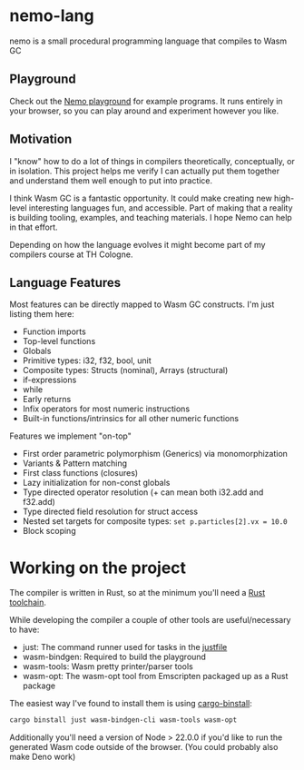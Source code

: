 # nemo-lang

nemo is a small procedural programming language that compiles to Wasm GC

## Playground

Check out the [Nemo playground] for example programs.
It runs entirely in your browser, so you can play around and experiment however you like.

## Motivation

I "know" how to do a lot of things in compilers theoretically, conceptually, or in isolation.
This project helps me verify I can actually put them together and understand them well enough to put into practice.

I think Wasm GC is a fantastic opportunity.
It could make creating new high-level interesting languages fun, and accessible.
Part of making that a reality is building tooling, examples, and teaching materials.
I hope Nemo can help in that effort.

Depending on how the language evolves it might become part of my compilers course at TH Cologne.

## Language Features

Most features can be directly mapped to Wasm GC constructs. I'm just listing them here:

- Function imports
- Top-level functions
- Globals
- Primitive types: i32, f32, bool, unit
- Composite types: Structs (nominal), Arrays (structural)
- if-expressions
- while
- Early returns
- Infix operators for most numeric instructions
- Built-in functions/intrinsics for all other numeric functions

Features we implement "on-top"

- First order parametric polymorphism (Generics) via monomorphization
- Variants & Pattern matching
- First class functions (closures)
- Lazy initialization for non-const globals
- Type directed operator resolution (+ can mean both i32.add and f32.add)
- Type directed field resolution for struct access
- Nested set targets for composite types: `set p.particles[2].vx = 10.0`
- Block scoping

# Working on the project

The compiler is written in Rust, so at the minimum you'll need a [Rust toolchain].

While developing the compiler a couple of other tools are useful/necessary to have:
- just: The command runner used for tasks in the [justfile]
- wasm-bindgen: Required to build the playground
- wasm-tools: Wasm pretty printer/parser tools
- wasm-opt: The wasm-opt tool from Emscripten packaged up as a Rust package

The easiest way I've found to install them is using [cargo-binstall]:
```sh
cargo binstall just wasm-bindgen-cli wasm-tools wasm-opt
```

Additionally you'll need a version of Node > 22.0.0 if you'd like to run the generated Wasm code outside of the browser. (You could probably also make Deno work)

[Nemo playground]: https://kritzcreek.github.io/nemo-lang
[Rust toolchain]: https://rustup.rs
[cargo-binstall]: https://github.com/cargo-bins/cargo-binstall
[justfile]: ./justfile
